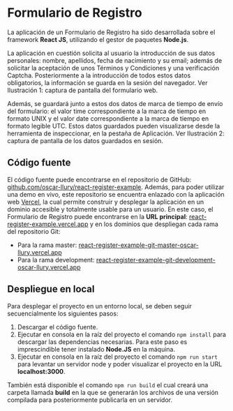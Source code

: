 # Formulario de Registro
La aplicación de un Formulario de Registro ha sido desarrollada sobre el framework **React JS**, utilizando el gestor de paquetes **Node.js**.

La aplicación en cuestión solicita al usuario la introducción de sus datos personales: nombre, apellidos, fecha de nacimiento y su email; además de solicitar la aceptación de unos Términos y Condiciones y una verificación Captcha. Posteriormente a la introducción de todos estos datos obligatorios, la información se guarda en la sesión del navegador. Ver Ilustración 1: captura de pantalla del formulario web.

Además, se guardará junto a estos dos datos de marca de tiempo de envío del formulario: el valor time correspondiente a la marca de tiempo en formato UNIX y el valor date correspondiente a la marca de tiempo en formato legible UTC. Estos datos guardados pueden visualizarse desde la herramienta de inspeccionar, en la pestaña de Aplicación. Ver Ilustración 2: captura de pantalla de los datos guardados en sesión.

## Código fuente

El código fuente puede encontrarse en el repositorio de GitHub: [github.com/oscar-llury/react-register-example](https://github.com/oscar-llury/react-register-example). Además, para poder utilizar una demo en vivo, este repositorio se encuentra enlazado con la aplicación web [Vercel](https://vercel.com/), la cual permite construir y desplegar la aplicación en un dominio accesible y totalmente usable para un usuario. En este caso, el Formulario de Registro puede encontrarse en la **URL principal**: [react-register-example.vercel.app](https://react-register-example.vercel.app/) y en los dominios que despliegan cada rama del repositorio Git:

 - Para la rama master: [react-register-example-git-master-oscar-llury.vercel.app](https://react-register-example-git-master-oscar-llury.vercel.app/)
 - Para la rama development: [react-register-example-git-development-oscar-llury.vercel.app](https://react-register-example-git-development-oscar-llury.vercel.app/)

## Despliegue en local
 
Para desplegar el proyecto en un entorno local, se deben seguir secuencialmente los siguientes pasos:

 1. Descargar el código fuente.
 2. Ejecutar en consola en la raíz del proyecto el comando `npm install` para descargar las dependencias necesarias. Para este paso es imprescindible tener instalado **Node.JS** en la máquina.
 3. Ejecutar en consola en la raíz del proyecto el comando `npm run start` para levantar un servidor node y poder visualizar el proyecto en la URL **localhost:3000**.

También está disponible el comando `npm run build` el cual creará una carpeta llamada **build** en la que se generarán los archivos de una versión compilada para posteriormente publicarla en un servidor.
 
